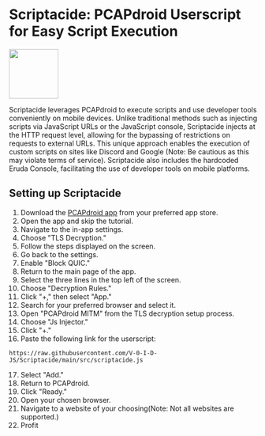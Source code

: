 # Scriptacide: PCAPdroid Userscript for Easy Script Execution

<img src="https://github.com/V-0-I-D-JS/Scriptacide/blob/52f4cb42e557cc5f316ab3d42b4f057579fe72c6/images/20240105_125223_0000.png" width="100" height="100" />

Scriptacide leverages PCAPdroid to execute scripts and use developer tools conveniently on mobile devices. Unlike traditional methods such as injecting scripts via JavaScript URLs or the JavaScript console, Scriptacide injects at the HTTP request level, allowing for the bypassing of restrictions on requests to external URLs. This unique approach enables the execution of custom scripts on sites like Discord and Google (Note: Be cautious as this may violate terms of service). Scriptacide also includes the hardcoded Eruda Console, facilitating the use of developer tools on mobile platforms.

## Setting up Scriptacide

1. Download the [PCAPdroid app](https://play.google.com/store/apps/details?id=com.emanuelef.remote_capture) from your preferred app store.
2. Open the app and skip the tutorial.
3. Navigate to the in-app settings.
4. Choose "TLS Decryption."
5. Follow the steps displayed on the screen.
6. Go back to the settings.
7. Enable "Block QUIC."
8. Return to the main page of the app.
9. Select the three lines in the top left of the screen.
10. Choose "Decryption Rules."
11. Click "+," then select "App."
12. Search for your preferred browser and select it.
13. Open "PCAPdroid MITM" from the TLS decryption setup process.
14. Choose "Js Injector."
15. Click "+."
16. Paste the following link for the userscript:
   ```
   https://raw.githubusercontent.com/V-0-I-D-JS/Scriptacide/main/src/scriptacide.js
   ```
17. Select "Add."
18. Return to PCAPdroid.
19. Click "Ready."
20. Open your chosen browser.
21. Navigate to a website of your choosing(Note: Not all websites are supported.)
22. Profit
